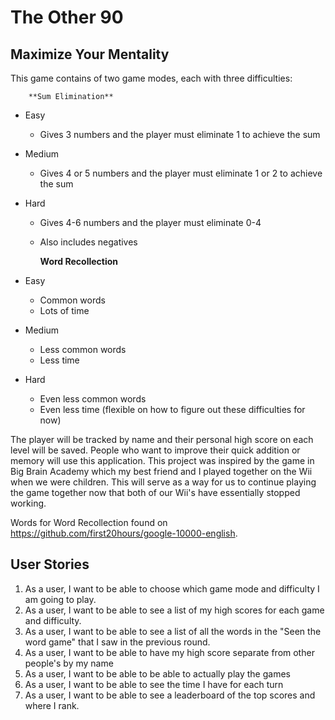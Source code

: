 # The Other 90

## Maximize Your Mentality

This game contains of two game modes, each with three difficulties:

        **Sum Elimination**

- Easy
    - Gives 3 numbers and the player must eliminate 1 to achieve the sum
- Medium
    - Gives 4 or 5 numbers and the player must eliminate 1 or 2 to achieve the sum
- Hard
    - Gives 4-6 numbers and the player must eliminate 0-4
    - Also includes negatives

      **Word Recollection**

- Easy
    - Common words
    - Lots of time
- Medium
    - Less common words
    - Less time
- Hard
    - Even less common words
    - Even less time
      (flexible on how to figure out these difficulties for now)

The player will be tracked by name and their personal high score on each level will be saved.
People who want to improve their quick addition or memory will use this application.
This project was inspired by the game in Big Brain Academy which my best friend and I played together on the Wii when
we were children. This will serve as a way for us to continue playing the game together now that both of our Wii's have
essentially stopped working.

Words for Word Recollection found on https://github.com/first20hours/google-10000-english.

## User Stories

1. As a user, I want to be able to choose which game mode and difficulty I am going to play.
2. As a user, I want to be able to see a list of my high scores for each game and difficulty.
3. As a user, I want to be able to see a list of all the words in the "Seen the word game" that I saw in the previous
   round.
4. As a user, I want to be able to have my high score separate from other people's by my name
5. As a user, I want to be able to be able to actually play the games
6. As a user, I want to be able to see the time I have for each turn
7. As a user, I want to be able to see a leaderboard of the top scores and where I rank.



